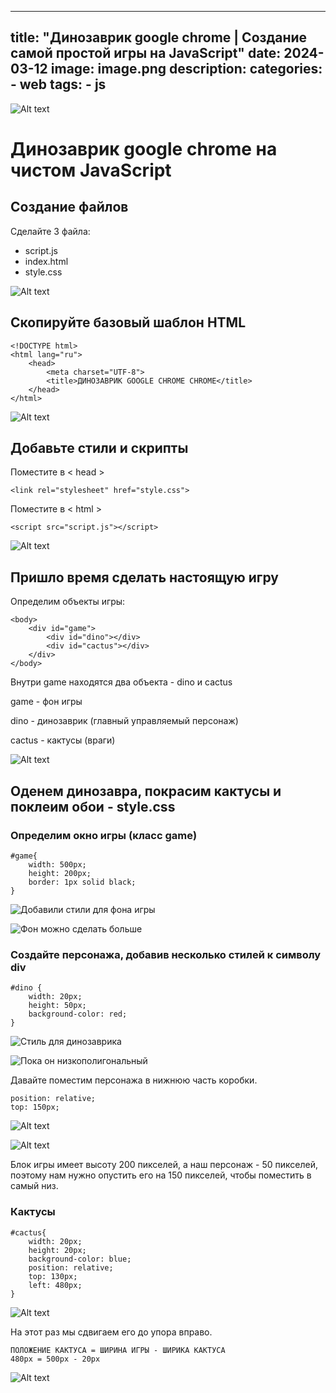 ---

title: "Динозаврик google chrome | Создание самой простой игры на JavaScript"
date: 2024-03-12
image: image.png
description:
categories:
    - web
tags:
    - js
------

![Alt text](1_PfFUiNbOCCgC6ZQ3EwiKUA.gif)

# Динозаврик google chrome на чистом JavaScript

## Создание файлов

Сделайте 3 файла:

- script.js
- index.html
- style.css

![Alt text](image-1.png)

## Скопируйте базовый шаблон HTML

    <!DOCTYPE html>
    <html lang="ru">
        <head>
            <meta charset="UTF-8">
            <title>ДИНОЗАВРИК GOOGLE CHROME CHROME</title>
        </head>
    </html>

![Alt text](image-2.png)

## Добавьте стили и скрипты

Поместите в < head >

    <link rel="stylesheet" href="style.css">

Поместите в < html >

    <script src="script.js"></script>

![Alt text](image-3.png)

## Пришло время сделать настоящую игру

Определим объекты игры:

    <body>
        <div id="game">
            <div id="dino"></div>
            <div id="cactus"></div>
        </div>
    </body>

Внутри game находятся два объекта - dino и cactus

game - фон игры

dino - динозаврик (главный управляемый персонаж)

cactus - кактусы (враги)

![Alt text](image-4.png)


## Оденем динозавра, покрасим кактусы и поклеим обои - style.css

### Определим окно игры (класс game)

    #game{
        width: 500px;
        height: 200px;
        border: 1px solid black;
    }

![Добавили стили для фона игры](image-5.png)

![Фон можно сделать больше](image-7.png)

### Создайте персонажа, добавив несколько стилей к символу div

    #dino {
        width: 20px;
        height: 50px;
        background-color: red;
    }

![Стиль для динозаврика](image-15.png)

![Пока он низкополигональный](image-9.png)

Давайте поместим персонажа в нижнюю часть коробки.

    position: relative;
    top: 150px;

![Alt text](image-16.png)

![Alt text](image-11.png)

Блок игры имеет высоту 200 пикселей, а наш персонаж - 50 пикселей, поэтому нам нужно опустить его на 150 пикселей, чтобы поместить в самый низ.

### Кактусы

    #cactus{
        width: 20px;
        height: 20px;
        background-color: blue;
        position: relative;
        top: 130px;
        left: 480px;
    }

![Alt text](image-17.png)

На этот раз мы сдвигаем его до упора вправо.

    ПОЛОЖЕНИЕ КАКТУСА = ШИРИНА ИГРЫ - ШИРИКА КАКТУСА
    480px = 500px - 20px

![Alt text](image-13.png)